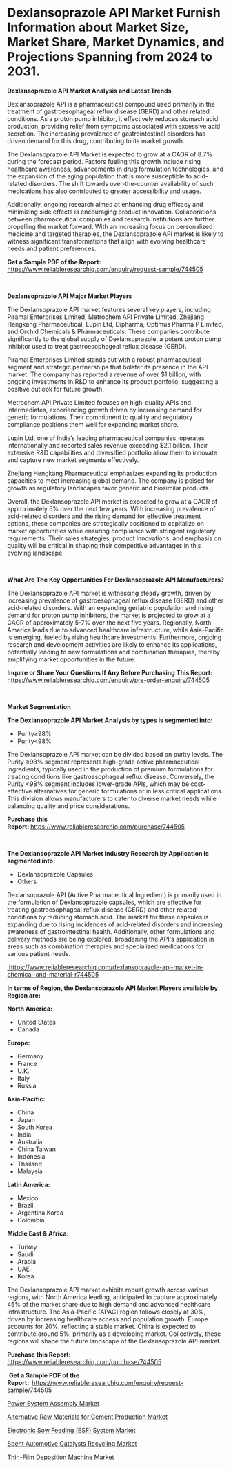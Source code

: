 <p><h1>Dexlansoprazole API Market Furnish Information about Market Size, Market Share, Market Dynamics, and Projections Spanning from 2024 to 2031.</h1></p><p><strong>Dexlansoprazole API Market Analysis and Latest Trends</strong></p>
<p><p>Dexlansoprazole API is a pharmaceutical compound used primarily in the treatment of gastroesophageal reflux disease (GERD) and other related conditions. As a proton pump inhibitor, it effectively reduces stomach acid production, providing relief from symptoms associated with excessive acid secretion. The increasing prevalence of gastrointestinal disorders has driven demand for this drug, contributing to its market growth.</p><p>The Dexlansoprazole API Market is expected to grow at a CAGR of 8.7% during the forecast period. Factors fueling this growth include rising healthcare awareness, advancements in drug formulation technologies, and the expansion of the aging population that is more susceptible to acid-related disorders. The shift towards over-the-counter availability of such medications has also contributed to greater accessibility and usage. </p><p>Additionally, ongoing research aimed at enhancing drug efficacy and minimizing side effects is encouraging product innovation. Collaborations between pharmaceutical companies and research institutions are further propelling the market forward. With an increasing focus on personalized medicine and targeted therapies, the Dexlansoprazole API market is likely to witness significant transformations that align with evolving healthcare needs and patient preferences.</p></p>
<p><strong>Get a Sample PDF of the Report:&nbsp;</strong> <a href="https://www.reliableresearchiq.com/enquiry/request-sample/744505?utm_campaign=1137&utm_medium=2&utm_source=Github&utm_content=ia&utm_term=30102024&utm_id=dexlansoprazole-api">https://www.reliableresearchiq.com/enquiry/request-sample/744505</a></p>
<p>&nbsp;</p>
<p><strong>Dexlansoprazole API Major Market Players</strong></p>
<p><p>The Dexlansoprazole API market features several key players, including Piramal Enterprises Limited, Metrochem API Private Limited, Zhejiang Hengkang Pharmaceutical, Lupin Ltd, Dipharma, Optimus Pharma P Limited, and Orchid Chemicals & Pharmaceuticals. These companies contribute significantly to the global supply of Dexlansoprazole, a potent proton pump inhibitor used to treat gastroesophageal reflux disease (GERD).</p><p>Piramal Enterprises Limited stands out with a robust pharmaceutical segment and strategic partnerships that bolster its presence in the API market. The company has reported a revenue of over $1 billion, with ongoing investments in R&D to enhance its product portfolio, suggesting a positive outlook for future growth.</p><p>Metrochem API Private Limited focuses on high-quality APIs and intermediates, experiencing growth driven by increasing demand for generic formulations. Their commitment to quality and regulatory compliance positions them well for expanding market share.</p><p>Lupin Ltd, one of India’s leading pharmaceutical companies, operates internationally and reported sales revenue exceeding $2.1 billion. Their extensive R&D capabilities and diversified portfolio allow them to innovate and capture new market segments effectively.</p><p>Zhejiang Hengkang Pharmaceutical emphasizes expanding its production capacities to meet increasing global demand. The company is poised for growth as regulatory landscapes favor generic and biosimilar products.</p><p>Overall, the Dexlansoprazole API market is expected to grow at a CAGR of approximately 5% over the next few years. With increasing prevalence of acid-related disorders and the rising demand for effective treatment options, these companies are strategically positioned to capitalize on market opportunities while ensuring compliance with stringent regulatory requirements. Their sales strategies, product innovations, and emphasis on quality will be critical in shaping their competitive advantages in this evolving landscape.</p></p>
<p>&nbsp;</p>
<p><strong>What Are The Key Opportunities For Dexlansoprazole API Manufacturers?</strong></p>
<p><p>The Dexlansoprazole API market is witnessing steady growth, driven by increasing prevalence of gastroesophageal reflux disease (GERD) and other acid-related disorders. With an expanding geriatric population and rising demand for proton pump inhibitors, the market is projected to grow at a CAGR of approximately 5-7% over the next five years. Regionally, North America leads due to advanced healthcare infrastructure, while Asia-Pacific is emerging, fueled by rising healthcare investments. Furthermore, ongoing research and development activities are likely to enhance its applications, potentially leading to new formulations and combination therapies, thereby amplifying market opportunities in the future.</p></p>
<p><strong>Inquire or Share Your Questions If Any Before Purchasing This Report:</strong> <a href="https://www.reliableresearchiq.com/enquiry/pre-order-enquiry/744505?utm_campaign=1137&utm_medium=2&utm_source=Github&utm_content=ia&utm_term=30102024&utm_id=dexlansoprazole-api">https://www.reliableresearchiq.com/enquiry/pre-order-enquiry/744505</a></p>
<p>&nbsp;</p>
<p><strong>Market Segmentation</strong></p>
<p><strong>The Dexlansoprazole API Market Analysis by types is segmented into:</strong></p>
<p><ul><li>Purity≥98%</li><li>Purity<98%</li></ul></p>
<p><p>The Dexlansoprazole API market can be divided based on purity levels. The Purity ≥98% segment represents high-grade active pharmaceutical ingredients, typically used in the production of premium formulations for treating conditions like gastroesophageal reflux disease. Conversely, the Purity <98% segment includes lower-grade APIs, which may be cost-effective alternatives for generic formulations or in less critical applications. This division allows manufacturers to cater to diverse market needs while balancing quality and price considerations.</p></p>
<p><strong>Purchase this Report:&nbsp;</strong><a href="https://www.reliableresearchiq.com/purchase/744505?utm_campaign=1137&utm_medium=2&utm_source=Github&utm_content=ia&utm_term=30102024&utm_id=dexlansoprazole-api">https://www.reliableresearchiq.com/purchase/744505</a></p>
<p>&nbsp;</p>
<p><strong>The Dexlansoprazole API Market Industry Research by Application is segmented into:</strong></p>
<p><ul><li>Dexlansoprazole Capsules</li><li>Others</li></ul></p>
<p><p>Dexlansoprazole API (Active Pharmaceutical Ingredient) is primarily used in the formulation of Dexlansoprazole capsules, which are effective for treating gastroesophageal reflux disease (GERD) and other related conditions by reducing stomach acid. The market for these capsules is expanding due to rising incidences of acid-related disorders and increasing awareness of gastrointestinal health. Additionally, other formulations and delivery methods are being explored, broadening the API's application in areas such as combination therapies and specialized medications for various patient needs.</p></p>
<p><a href="https://www.reliableresearchiq.com/dexlansoprazole-api-market-in-chemical-and-material-r744505?utm_campaign=1137&utm_medium=2&utm_source=Github&utm_content=ia&utm_term=30102024&utm_id=dexlansoprazole-api">&nbsp;https://www.reliableresearchiq.com/dexlansoprazole-api-market-in-chemical-and-material-r744505</a></p>
<p><strong>In terms of Region, the Dexlansoprazole API Market Players available by Region are:</strong></p>
<p>
    <p> <strong> North America: </strong>
        <ul>
            <li>United States</li>
            <li>Canada</li>
        </ul>
        </p> 
    <p> <strong> Europe: </strong>
        <ul>
            <li>Germany</li>
            <li>France</li>
            <li>U.K.</li>
            <li>Italy</li>
            <li>Russia</li>
        </ul>
        </p> 
    <p> <strong> Asia-Pacific: </strong>
        <ul>
            <li>China</li>
            <li>Japan</li>
            <li>South Korea</li>
            <li>India</li>
            <li>Australia</li>
            <li>China Taiwan</li>
            <li>Indonesia</li>
            <li>Thailand</li>
            <li>Malaysia</li>
        </ul>
        </p> 
    <p> <strong> Latin America: </strong>
        <ul>
            <li>Mexico</li>
            <li>Brazil</li>
            <li>Argentina Korea</li>
            <li>Colombia</li>
        </ul>
        </p> 
    <p> <strong> Middle East & Africa: </strong>
        <ul>
            <li>Turkey</li>
            <li>Saudi</li>
            <li>Arabia</li>
            <li>UAE</li>
            <li>Korea</li>
        </ul>
    </p>
    </p>
<p><p>The Dexlansoprazole API market exhibits robust growth across various regions, with North America leading, anticipated to capture approximately 45% of the market share due to high demand and advanced healthcare infrastructure. The Asia-Pacific (APAC) region follows closely at 30%, driven by increasing healthcare access and population growth. Europe accounts for 20%, reflecting a stable market. China is expected to contribute around 5%, primarily as a developing market. Collectively, these regions will shape the future landscape of the Dexlansoprazole API market.</p></p>
<p><strong>Purchase this Report: </strong><a href="https://www.reliableresearchiq.com/purchase/744505?utm_campaign=1137&utm_medium=2&utm_source=Github&utm_content=ia&utm_term=30102024&utm_id=dexlansoprazole-api">https://www.reliableresearchiq.com/purchase/744505</a></p>
<p>&nbsp;<strong>Get a Sample PDF of the Report:&nbsp;&nbsp;</strong><a href="https://www.reliableresearchiq.com/enquiry/request-sample/744505?utm_campaign=1137&utm_medium=2&utm_source=Github&utm_content=ia&utm_term=30102024&utm_id=dexlansoprazole-api">https://www.reliableresearchiq.com/enquiry/request-sample/744505</a></p>
<p><strong></strong></p>
<p><p><a href="https://www.linkedin.com/pulse/top-trends-transforming-power-system-assembly-market-2024-wvpfe?utm_campaign=1137&utm_medium=2&utm_source=Github&utm_content=ia&utm_term=30102024&utm_id=dexlansoprazole-api">Power System Assembly Market</a></p><p><a href="https://www.linkedin.com/pulse/alternative-raw-materials-cement-production-market-revolution-uyf4e?utm_campaign=1137&utm_medium=2&utm_source=Github&utm_content=ia&utm_term=30102024&utm_id=dexlansoprazole-api">Alternative Raw Materials for Cement Production Market</a></p><p><a href="https://github.com/whitbyuhringenn/Market-Research-Report-List-1/blob/main/electronic-sow-feeding-esf-system-market.md?utm_campaign=1137&utm_medium=2&utm_source=Github&utm_content=ia&utm_term=30102024&utm_id=dexlansoprazole-api">Electronic Sow Feeding (ESF) System Market</a></p><p><a href="https://github.com/kyleetroxilbu/Market-Research-Report-List-1/blob/main/spent-automotive-catalysts-recycling-market.md?utm_campaign=1137&utm_medium=2&utm_source=Github&utm_content=ia&utm_term=30102024&utm_id=dexlansoprazole-api">Spent Automotive Catalysts Recycling Market</a></p><p><a href="https://issuu.com/reportprime-2/docs/thin-film-deposition-machine-market_216ddb817f5525?utm_campaign=1137&utm_medium=2&utm_source=Github&utm_content=ia&utm_term=30102024&utm_id=dexlansoprazole-api">Thin-Film Deposition Machine Market</a></p></p>